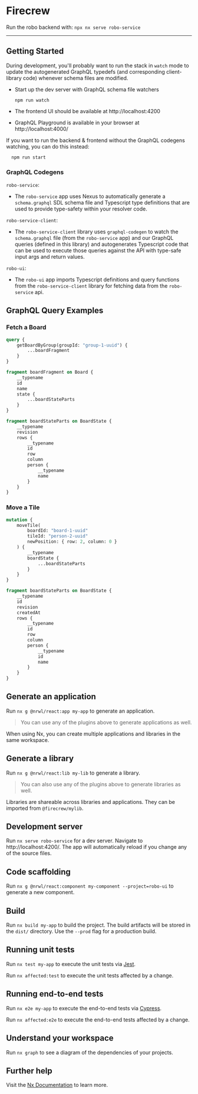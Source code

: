 # Firecrew

Run the robo backend with: `npx nx serve robo-service`

---

## Getting Started

During development, you'll probably want to run the stack in `watch` mode to update
the autogenerated GraphQL typedefs (and corresponding client-library code) whenever schema
files are modified.

-   Start up the dev server with GraphQL schema file watchers

        npm run watch

-   The frontend UI should be available at http://localhost:4200

-   GraphQL Playground is available in your browser at http://localhost:4000/

If you want to run the backend & frontend without the GraphQL codegens watching,
you can do this instead:

      npm run start

### GraphQL Codegens

`robo-service`:

-   The `robo-service` app uses Nexus to automatically generate a `schema.graphql` SDL schema file and Typescript
    type definitions that are used to provide type-safety within
    your resolver code.

`robo-service-client`:

-   The `robo-service-client` library uses `graphql-codegen` to watch the `schema.graphql` file (from the `robo-service` app) and our GraphQL queries (defined in this library) and autogenerates Typescript code that can be used to execute those queries against the API with type-safe input args and return values.

`robo-ui`:

-   The `robo-ui` app imports Typescript definitions and query functions from the `robo-service-client` library for fetching data from the `robo-service` api.

## GraphQL Query Examples

### Fetch a Board

```graphql
query {
    getBoardByGroup(groupId: "group-1-uuid") {
        ...boardFragment
    }
}

fragment boardFragment on Board {
    __typename
    id
    name
    state {
        ...boardStateParts
    }
}

fragment boardStateParts on BoardState {
    __typename
    revision
    rows {
        __typename
        id
        row
        column
        person {
            __typename
            name
        }
    }
}
```

### Move a Tile

```graphql
mutation {
    moveTile(
        boardId: "board-1-uuid"
        tileId: "person-2-uuid"
        newPosition: { row: 2, column: 0 }
    ) {
        __typename
        boardState {
            ...boardStateParts
        }
    }
}

fragment boardStateParts on BoardState {
    __typename
    id
    revision
    createdAt
    rows {
        __typename
        id
        row
        column
        person {
            __typename
            id
            name
        }
    }
}
```

## Generate an application

Run `nx g @nrwl/react:app my-app` to generate an application.

> You can use any of the plugins above to generate applications as well.

When using Nx, you can create multiple applications and libraries in the same workspace.

## Generate a library

Run `nx g @nrwl/react:lib my-lib` to generate a library.

> You can also use any of the plugins above to generate libraries as well.

Libraries are shareable across libraries and applications. They can be imported from `@firecrew/mylib`.

## Development server

Run `nx serve robo-service` for a dev server. Navigate to http://localhost:4200/. The app will automatically reload if you change any of the source files.

## Code scaffolding

Run `nx g @nrwl/react:component my-component --project=robo-ui` to generate a new component.

## Build

Run `nx build my-app` to build the project. The build artifacts will be stored in the `dist/` directory. Use the `--prod` flag for a production build.

## Running unit tests

Run `nx test my-app` to execute the unit tests via [Jest](https://jestjs.io).

Run `nx affected:test` to execute the unit tests affected by a change.

## Running end-to-end tests

Run `nx e2e my-app` to execute the end-to-end tests via [Cypress](https://www.cypress.io).

Run `nx affected:e2e` to execute the end-to-end tests affected by a change.

## Understand your workspace

Run `nx graph` to see a diagram of the dependencies of your projects.

## Further help

Visit the [Nx Documentation](https://nx.dev) to learn more.

